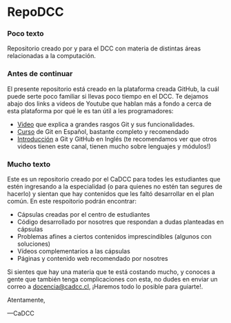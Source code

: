 # RepoDCC
### Poco texto

Repositorio creado por y para el DCC con materia de distintas áreas relacionadas a la computación. 

### Antes de continuar

El presente repositorio está creado en la plataforma creada GitHub, la cuál puede serte poco familiar si llevas poco tiempo en el DCC. Te dejamos abajo dos links a videos de Youtube que hablan más a fondo a cerca de esta plataforma por qué le es tan útil a les programadores:

- [Video](https://www.youtube.com/watch?v=jGehuhFhtnE&t=152s&ab_channel=EDteam) que explica a grandes rasgos Git y sus funcionalidades.
- [Curso](https://www.youtube.com/playlist?list=PLU8oAlHdN5BlyaPFiNQcV0xDqy0eR35aU) de Git en Español, bastante completo y recomendado
- [Introducción](https://www.youtube.com/watch?v=RGOj5yH7evk&ab_channel=freeCodeCamp.org) a Git y GitHub en Inglés (te recomendamos ver que otros videos tienen este canal, tienen mucho sobre lenguajes y módulos!)

### Mucho texto

Este es un repositorio creado por el CaDCC para todes les estudiantes que estén ingresando a la especialidad (o para quienes no estén tan segures de hacerlo) y sientan que hay contenidos que les faltó desarrollar en el plan común.
En este respoitorio podrán encontrar:
- Cápsulas creadas por el centro de estudiantes
- Código desarrollado por nosotres que respondan a dudas planteadas en cápsulas
- Problemas afines a ciertos contenidos imprescindibles (algunos con soluciones)
- Vídeos complementarios a las cápsulas
- Páginas y contenido web recomendado por nosotres

Si sientes que hay una materia que te está costando mucho, y conoces a gente que también tenga complicaciones con esta, no dudes en enviar un correo a docencia@cadcc.cl, ¡Haremos todo lo posible para guiarte!.

Atentamente,

—CaDCC
